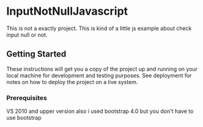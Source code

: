 # InputNotNullJavascript

This is not a exactly project. This is kind of a little js example about check input null or not.

## Getting Started

These instructions will get you a copy of the project up and running on your local machine for development and testing purposes. See deployment for notes on how to deploy the project on a live system.

### Prerequisites

VS 2010 and upper version also i used bootstrap 4.0 but you don't have to use bootstrap


